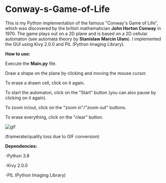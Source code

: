 # Conway-s-Game-of-Life

This is my Python implementation of the famous "Conway's Game of Life", which was discovered by the british mathematician <b>John Horton Conway</b> in 1970.
The game plays out on a 2D plane and is based on a 2D cellular automaton (see automata theory by <b>Stanislaw Marcin Ulam</b>). I implemented the GUI using Kivy 2.0.0
and PIL (Python Imaging Library).

<b>How to use: </b>

Execute the <b>Main.py</b> file.

Draw a shape on the plane by clicking and moving the mouse cursor.

To erase a drawn cell, click on it again.

To start the automaton, click on the "Start" button (you can also pause by clicking on it again).

To zoom in/out, click on the "zoom in"/"zoom out" buttons.

To erase everything, click on the "clear" button. 

![gif](https://media.giphy.com/media/cD0W6gHurzo0i3VShF/giphy.gif)

(framerate/quality loss due to GIF conversion) 


<b>Dependencies:</b>

-Python 3.8

-Kivy 2.0.0

-PIL (Python Imaging Library)

